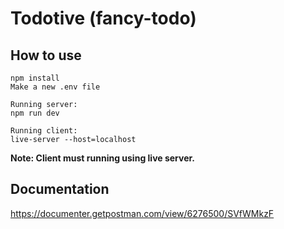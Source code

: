 # Todotive (fancy-todo)

## How to use
```
npm install
Make a new .env file

Running server:
npm run dev

Running client:
live-server --host=localhost
```

**Note: Client must running using live server.**

## Documentation
https://documenter.getpostman.com/view/6276500/SVfWMkzF